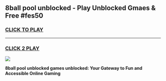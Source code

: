 
## 8ball pool unblocked - Play Unblocked Gmaes & Free #fes50
<h3>
<a href="https://news.freeplayer.one?title=8ball_pool_unblocked&ref=24F">CLICK TO PLAY</a></h3>
<hr>

<h3>
<a href="https://news.freeplayer.one?title=8ball_pool_unblocked&ref=24F">CLICK 2 PLAY</a>
  
</h3>

<a href="https://news.freeplayer.one?title=8ball_pool_unblocked&ref=24F/"><img src="https://clearcache.store/games.png"></a>


**8ball pool unblocked games unblocked: Your Gateway to Fun and Accessible Online Gaming**
